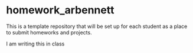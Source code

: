 # homework_arbennett
This is a template repository that will be set up for each student as a place to submit homeworks and projects.

I am writing this in class